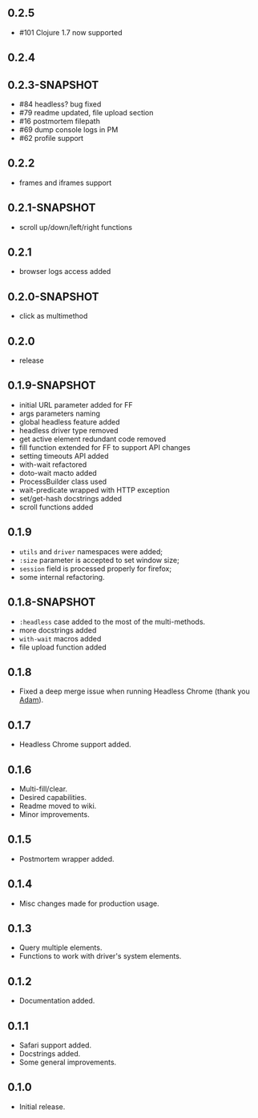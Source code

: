 [adam]: https://github.com/AdamFrey

## 0.2.5
  * #101 Clojure 1.7 now supported

## 0.2.4

## 0.2.3-SNAPSHOT
  * #84 headless? bug fixed
  * #79 readme updated, file upload section
  * #16 postmortem filepath
  * #69 dump console logs in PM
  * #62 profile support

## 0.2.2
  * frames and iframes support

## 0.2.1-SNAPSHOT
  * scroll up/down/left/right functions

## 0.2.1
  * browser logs access added

## 0.2.0-SNAPSHOT
  * click as multimethod

## 0.2.0
  * release

## 0.1.9-SNAPSHOT
  * initial URL parameter added for FF
  * args parameters naming
  * global headless feature added
  * headless driver type removed
  * get active element redundant code removed
  * fill function extended for FF to support API changes
  * setting timeouts API added
  * with-wait refactored
  * doto-wait macto added
  * ProcessBuilder class used
  * wait-predicate wrapped with HTTP exception
  * set/get-hash docstrings added
  * scroll functions added

## 0.1.9
  * `utils` and `driver` namespaces were added;
  * `:size` parameter is accepted to set window size;
  * `session` field is processed properly for firefox;
  * some internal refactoring.

## 0.1.8-SNAPSHOT
  * `:headless` case added to the most of the multi-methods.
  * more docstrings added
  * `with-wait` macros added
  * file upload function added

## 0.1.8
  * Fixed a deep merge issue when running Headless Chrome (thank
    you [Adam][adam]).

## 0.1.7
  * Headless Chrome support added.

## 0.1.6
  * Multi-fill/clear.
  * Desired capabilities.
  * Readme moved to wiki.
  * Minor improvements.

## 0.1.5
 * Postmortem wrapper added.

## 0.1.4
 * Misc changes made for production usage.

## 0.1.3
 * Query multiple elements.
 * Functions to work with driver's system elements.

## 0.1.2
 * Documentation added.

## 0.1.1
 * Safari support added.
 * Docstrings added.
 * Some general improvements.

## 0.1.0
 * Initial release.
